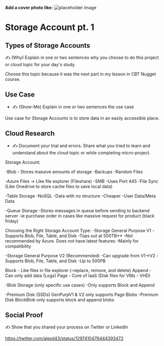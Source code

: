<!-- This template removes the micro tutorial for a quicker post and removes images for a full template check out the 000-DAY-ARTICLE-LONG-TEMPLATE.MD-->

**Add a cover photo like:**
![placeholder image](https://via.placeholder.com/1200x600)

# Storage Account pt. 1

## Types of Storage Accounts

✍️ (Why) Explain in one or two sentences why you choose to do this project or cloud topic for your day's study.

Choose this topic because it was the next part in my lesson in CBT Nugget course.

## Use Case

- ✍️ (Show-Me) Explain in one or two sentences the use case

Use case for Storage Accounts is to store data in an easily accessible place.

## Cloud Research

- ✍️ Document your trial and errors. Share what you tried to learn and understand about the cloud topic or while completing micro-project.

Storage Account:

  -Blob - Stores massive amounts of storage
      -Backups
      -Random Files
      
  -Azure Files -> Like file explorer (Fileshare)
      -SMB
      -Uses Port 445
      -File Sync (Like Onedrive to store cache files to save local data)
      
  -Table Storage
      -NoSQL
        -Data with no structure
        -Cheaper
        -User Data/Meta Data
        
  -Queue Storage
      -Stores messages in queue before sending to backend server
        -ie purchase order in cases like massive request for product (black friday)
        
        
        
Choosing the Right Storage Account Type:
  -Storage General Purpose V1
      -Supports Blob, File, Table, and Disk
      -Tops out at 500TB**
      -Not recommended by Azure. Does not have latest features
      -Mainly for compatibility
      
  -Storage General Purpose V2 (Recommended)
      -Can upgrade from V1->V2
      -Supports Blob, File, Table, and Disk
      -Up to 500PB
      
Block - Like files in file explorer (-replace, remove, and delete)
Append - Can only add data (Logs)
Page - Core of IaaS (Disk files for VMs - VHD)
      
  -Blob Storage (only specific use cases)
      -Only supports Block and Append
      
  -Premium Disk (SSDs) GenPurpV1 & V2 only supports Page Blobs
  -Premium Disk BlockBlob only supports block and append blobs

## Social Proof

✍️ Show that you shared your process on Twitter or LinkedIn

https://twitter.com/alexd43/status/1297410476444393472
